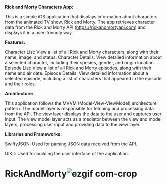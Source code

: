 **Rick and Morty Characters App:**

This is a simple iOS application that displays information about characters from the animated TV show, Rick and Morty. The app retrieves character data from the Rick and Morty API (https://rickandmortyapi.com) and displays it in a user-friendly way.

**Features:**

Character List: View a list of all Rick and Morty characters, along with their name, image, and status.
Character Details: View detailed information about a selected character, including their species, gender, and origin location.
Episode List: View a list of all Rick and Morty episodes, along with their name and air date.
Episode Details: View detailed information about a selected episode, including a list of characters that appeared in the episode and their roles.

**Architecture:**

This application follows the MVVM (Model-View-ViewModel) architecture pattern. The model layer is responsible for fetching and processing data from the API. The view layer displays the data to the user and captures user input. The view model layer acts as a mediator between the view and model layers, processing user input and providing data to the view layer.

**Libraries and Frameworks:**

SwiftyJSON: Used for parsing JSON data received from the API.

UIKit: Used for building the user interface of the application.


# RickAndMorty![ezgif com-crop](https://user-images.githubusercontent.com/101280910/225419052-345e324b-d330-4433-b2bb-9edd7674e5f9.gif)



